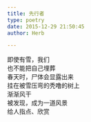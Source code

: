 ```yaml
---  
title: 先行者  
type: poetry  
date: 2015-12-29 21:50:45  
author: Herb  

---  
```

即使有雪，我们  
也不能把自己埋葬  
春天时，尸体会显露出来    
挂在被雪压弯的秃噜的树上  
渐渐风干  
被发现，成为一道风景  
给人指点、欣赏